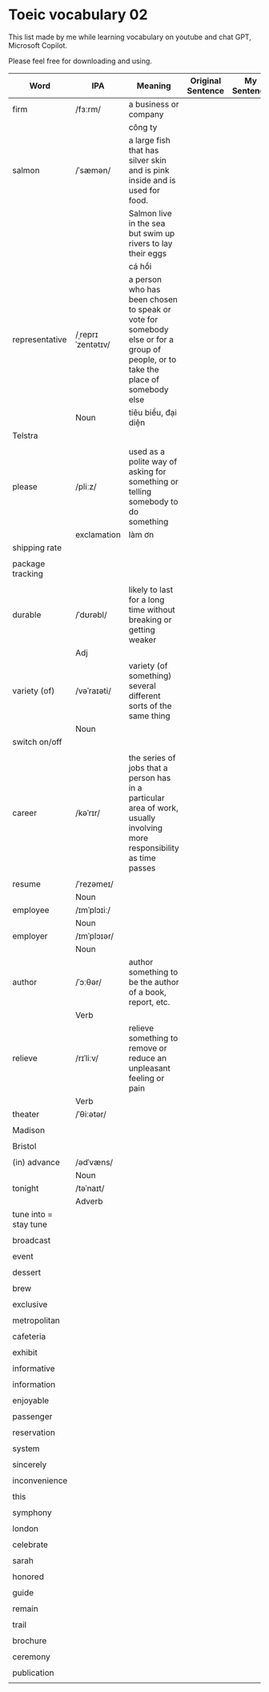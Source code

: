 # Toeic vocabulary 02

This list made by me while learning vocabulary on youtube and chat GPT, Microsoft Copilot.

Please feel free for downloading and using.

| Word                  | IPA               | Meaning                                                                                                                                   | Original Sentence | My Sentence |
| --------------------- | ----------------- | ----------------------------------------------------------------------------------------------------------------------------------------- | ----------------- | ----------- |
| firm                  | /fɜːrm/           | a business or company                                                                                                                     |                   |
|                       |                   | công ty                                                                                                                                   |                   |
| salmon                | /ˈsæmən/          | a large fish that has silver skin and is pink inside and is used for food.                                                                |                   |
|                       |                   | Salmon live in the sea but swim up rivers to lay their eggs                                                                               |                   |
|                       |                   | cá hồi                                                                                                                                    |                   |
| representative        | /ˌreprɪˈzentətɪv/ | a person who has been chosen to speak or vote for somebody else or for a group of people, or to take the place of somebody else           |                   |
|                       | Noun              | tiêu biểu, đại diện                                                                                                                       |                   |
| Telstra               |                   |                                                                                                                                           |                   |
|                       |                   |                                                                                                                                           |                   |
| please                | /pliːz/           | used as a polite way of asking for something or telling somebody to do something                                                          |                   |
|                       | exclamation       | làm ơn                                                                                                                                    |                   |
| shipping rate         |                   |                                                                                                                                           |                   |
|                       |                   |                                                                                                                                           |                   |
| package tracking      |                   |                                                                                                                                           |                   |
|                       |                   |                                                                                                                                           |                   |
| durable               | /ˈdʊrəbl/         | likely to last for a long time without breaking or getting weaker                                                                         |                   |
|                       | Adj               |                                                                                                                                           |                   |
| variety (of)          | /vəˈraɪəti/       | variety (of something) several different sorts of the same thing                                                                          |                   |
|                       | Noun              |                                                                                                                                           |                   |
| switch on/off         |                   |                                                                                                                                           |                   |
|                       |                   |                                                                                                                                           |                   |
| career                | /kəˈrɪr/          | the series of jobs that a person has in a particular area of work, usually involving more responsibility as time passes                   |                   |
|                       |                   |                                                                                                                                           |                   |
| resume                | /ˈrezəmeɪ/        |                                                                                                                                           |                   |
|                       | Noun              |                                                                                                                                           |                   |
| employee              | /ɪmˈplɔɪiː/       |                                                                                                                                           |                   |
|                       | Noun              |                                                                                                                                           |                   |
| employer              | /ɪmˈplɔɪər/       |                                                                                                                                           |                   |
|                       | Noun              |                                                                                                                                           |                   |
| author                | /ˈɔːθər/          | author something to be the author of a book, report, etc.                                                                                 |                   |
|                       | Verb              |                                                                                                                                           |                   |
| relieve               | /rɪˈliːv/         | relieve something to remove or reduce an unpleasant feeling or pain                                                                       |                   |
|                       | Verb              |                                                                                                                                           |                   |
| theater               | /ˈθiːətər/        |                                                                                                                                           |                   |
|                       |                   |                                                                                                                                           |                   |
| Madison               |                   |                                                                                                                                           |                   |
|                       |                   |                                                                                                                                           |                   |
| Bristol               |                   |                                                                                                                                           |                   |
|                       |                   |                                                                                                                                           |                   |
| (in) advance          | /ədˈvæns/         |                                                                                                                                           |                   |
|                       | Noun              |                                                                                                                                           |                   |
| tonight               | /təˈnaɪt/         |                                                                                                                                           |                   |
|                       | Adverb            |                                                                                                                                           |                   |
| tune into = stay tune |                   |                                                                                                                                           |                   |
|                       |                   |                                                                                                                                           |                   |
| broadcast             |                   |                                                                                                                                           |
|                       |                   |                                                                                                                                           |                   |
| event                 |                   |                                                                                                                                           |                   |
|                       |                   |                                                                                                                                           |                   |
| dessert               |                   |                                                                                                                                           |                   |
|                       |                   |                                                                                                                                           |                   |
| brew                  |                   |                                                                                                                                           |                   |
|                       |                   |                                                                                                                                           |                   |
| exclusive             |                   |                                                                                                                                           |                   |
|                       |                   |                                                                                                                                           |                   |
| metropolitan          |                   |                                                                                                                                           |                   |
|                       |                   |                                                                                                                                           |                   |
| cafeteria             |                   |                                                                                                                                           |                   |
|                       |                   |                                                                                                                                           |                   |
| exhibit               |                   |                                                                                                                                           |                   |
|                       |                   |                                                                                                                                           |                   |
| informative           |                   |                                                                                                                                           |                   |
|                       |                   |                                                                                                                                           |                   |
| information           |                   |                                                                                                                                           |                   |
|                       |                   |                                                                                                                                           |                   |
| enjoyable             |                   |                                                                                                                                           |                   |
|                       |                   |                                                                                                                                           |                   |
| passenger             |                   |                                                                                                                                           |                   |
|                       |                   |                                                                                                                                           |                   |
| reservation           |                   |                                                                                                                                           |                   |
|                       |                   |                                                                                                                                           |                   |
| system                |                   |                                                                                                                                           |                   |
|                       |                   |                                                                                                                                           |                   |
| sincerely             |                   |                                                                                                                                           |                   |
|                       |                   |                                                                                                                                           |                   |
| inconvenience         |                   |                                                                                                                                           |                   |
|                       |                   |                                                                                                                                           |                   |
| this                  |                   |                                                                                                                                           |                   |
|                       |                   |                                                                                                                                           |                   |
| symphony              |                   |                                                                                                                                           |                   |
|                       |                   |                                                                                                                                           |                   |
| london                |                   |                                                                                                                                           |                   |
|                       |                   |                                                                                                                                           |                   |
| celebrate             |                   |                                                                                                                                           |                   |
|                       |                   |                                                                                                                                           |                   |
| sarah                 |                   |                                                                                                                                           |                   |
|                       |                   |                                                                                                                                           |                   |
| honored               |                   |                                                                                                                                           |                   |
|                       |                   |                                                                                                                                           |                   |
| guide                 |                   |                                                                                                                                           |                   |
|                       |                   |                                                                                                                                           |                   |
| remain                |                   |                                                                                                                                           |                   |
|                       |                   |                                                                                                                                           |                   |
| trail                 |                   |                                                                                                                                           |                   |
|                       |                   |                                                                                                                                           |                   |
| brochure              |                   |                                                                                                                                           |                   |
|                       |                   |                                                                                                                                           |                   |
| ceremony              |                   |                                                                                                                                           |                   |
|                       |                   |                                                                                                                                           |                   |
| publication           |                   |                                                                                                                                           |                   |
|                       |                   |                                                                                                                                           |                   |
